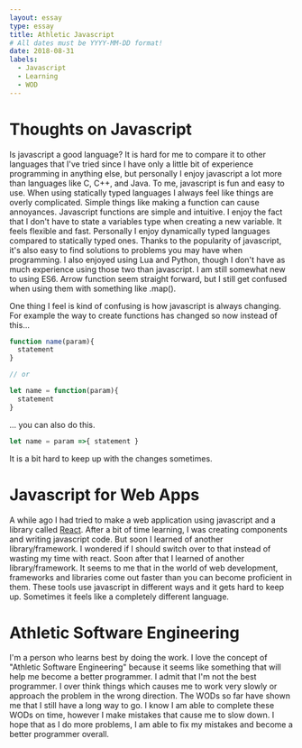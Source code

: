 ```yaml
---
layout: essay
type: essay
title: Athletic Javascript
# All dates must be YYYY-MM-DD format!
date: 2018-08-31
labels:
  - Javascript
  - Learning
  - WOD
---
```

# Thoughts on Javascript

Is javascript a good language? It is hard for me to compare it to other languages that I've tried since I have only a little bit of experience programming in anything else, but personally I enjoy javascript a lot more than languages like C, C++, and Java. To me, javascript is fun and easy to use. When using statically typed languages I always feel like things are overly complicated. Simple things like making a function can cause annoyances. Javascript functions are simple and intuitive. I enjoy the fact that I don't have to state a variables type when creating a new variable. It feels flexible and fast. Personally I enjoy dynamically typed languages compared to statically typed ones. Thanks to the popularity of javascript, it's also easy to find solutions to problems you may have when programming. I also enjoyed using Lua and Python, though I don't have as much experience using those two than javascript. I am still somewhat new to using ES6. Arrow function seem straight forward, but I still get confused when using them with something like .map().

One thing I feel is kind of confusing is how javascript is always changing.  For example the way to create functions has changed so now instead of this...
```javascript
function name(param){
  statement
}

// or

let name = function(param){
  statement
}
```
... you can also do this.
```javascript
let name = param =>{ statement }
```
It is a bit hard to keep up with the changes sometimes.



# Javascript for Web Apps
A while ago I had tried to make a web application using javascript and a library called <a href='https://reactjs.org/'>React</a>.  After a bit of time learning, I was creating components and writing javascript code.  But soon I learned of another library/framework.  I wondered if I should switch over to that instead of wasting my time with react.  Soon after that I learned of another library/framework.  It seems to me that in the world of web development, frameworks and libraries come out faster than you can become proficient in them.  These tools use javascript in different ways and it gets hard to keep up.  Sometimes it feels like a completely different language.  

# Athletic Software Engineering
I'm a person who learns best by doing the work. I love the concept of "Athletic Software Engineering" because it seems like something that will help me become a better programmer. I admit that I'm not the best programmer. I over think things which causes me to work very slowly or approach the problem in the wrong direction. The WODs so far have shown me that I still have a long way to go. I know I am able to complete these WODs on time, however I make mistakes that cause me to slow down. I hope that as I do more problems, I am able to fix my mistakes and become a better programmer overall. 
